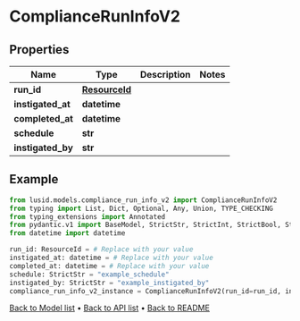 # ComplianceRunInfoV2

## Properties
Name | Type | Description | Notes
------------ | ------------- | ------------- | -------------
**run_id** | [**ResourceId**](ResourceId.md) |  | 
**instigated_at** | **datetime** |  | 
**completed_at** | **datetime** |  | 
**schedule** | **str** |  | 
**instigated_by** | **str** |  | 
## Example

```python
from lusid.models.compliance_run_info_v2 import ComplianceRunInfoV2
from typing import List, Dict, Optional, Any, Union, TYPE_CHECKING
from typing_extensions import Annotated
from pydantic.v1 import BaseModel, StrictStr, StrictInt, StrictBool, StrictFloat, StrictBytes, Field, validator, ValidationError, conlist, constr
from datetime import datetime

run_id: ResourceId = # Replace with your value
instigated_at: datetime = # Replace with your value
completed_at: datetime = # Replace with your value
schedule: StrictStr = "example_schedule"
instigated_by: StrictStr = "example_instigated_by"
compliance_run_info_v2_instance = ComplianceRunInfoV2(run_id=run_id, instigated_at=instigated_at, completed_at=completed_at, schedule=schedule, instigated_by=instigated_by)

```

[Back to Model list](../README.md#documentation-for-models) &#8226; [Back to API list](../README.md#documentation-for-api-endpoints) &#8226; [Back to README](../README.md)

